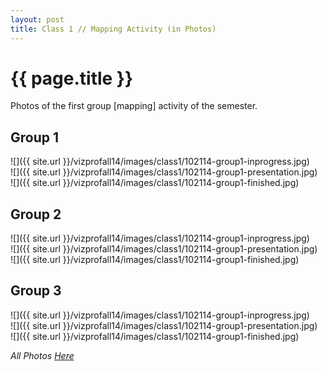 ```yaml
---
layout: post
title: Class 1 // Mapping Activity (in Photos)
---
```


{{ page.title }}
================

<p class="meta">

<p>Photos of the first group [mapping] activity of the semester.</p>

<h2>Group 1</h2>
<p>
![]({{ site.url }}/vizprofall14/images/class1/102114-group1-inprogress.jpg)
<br>
![]({{ site.url }}/vizprofall14/images/class1/102114-group1-presentation.jpg)
<br>
![]({{ site.url }}/vizprofall14/images/class1/102114-group1-finished.jpg)
</p>

<h2>Group 2</h2>
<p>
![]({{ site.url }}/vizprofall14/images/class1/102114-group1-inprogress.jpg)
<br>
![]({{ site.url }}/vizprofall14/images/class1/102114-group1-presentation.jpg)
<br>
![]({{ site.url }}/vizprofall14/images/class1/102114-group1-finished.jpg)
</p>

<h2>Group 3</h2>
<p>
![]({{ site.url }}/vizprofall14/images/class1/102114-group1-inprogress.jpg)
<br>
![]({{ site.url }}/vizprofall14/images/class1/102114-group1-presentation.jpg)
<br>
![]({{ site.url }}/vizprofall14/images/class1/102114-group1-finished.jpg)
</p>

<i>All Photos <a href="![]({{ site.url }}/vizprofall14/tree/gh-pages/images/class1/all-photos">Here </a></i>
